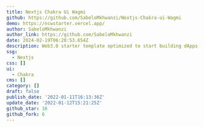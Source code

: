 ```yaml
---
title: Nextjs Chakra Ui Wagmi
github: https://github.com/SabeloMkhwanzi/Nextjs-Chakra-ui-Wagmi
demo: https://ncwstarter.vercel.app/
author: SabeloMkhwanzi
author_link: https://github.com/SabeloMkhwanzi
date: 2024-02-19T06:28:53.654Z
description: Web3.0 starter template optimized to start building dApps
ssg:
  - Nextjs
css: []
ui:
  - Chakra
cms: []
category: []
draft: false
publish_date: '2022-01-11T16:13:36Z'
update_date: '2022-01-12T15:21:25Z'
github_star: 16
github_fork: 6
---
```

